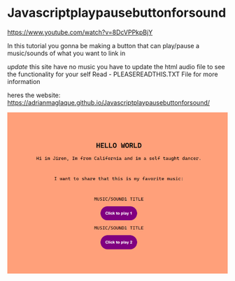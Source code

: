 # Javascriptplaypausebuttonforsound

https://www.youtube.com/watch?v=8DcVPPkpBjY

In this tutorial you gonna be making a button that can play/pause a music/sounds of what you want to link in <audio> tag
its just a simple tutorial nothing pro

_update_
this site have no music you have to update the html audio file to see the functionality for your self
Read - PLEASEREADTHIS.TXT File for more information

heres the website: https://adrianmaglaque.github.io/Javascriptplaypausebuttonforsound/

![preview](prev1.png)
